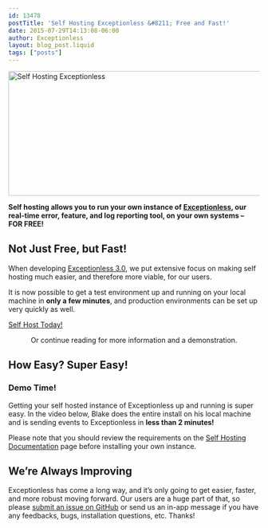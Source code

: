 ```yaml
---
id: 13478
postTitle: 'Self Hosting Exceptionless &#8211; Free and Fast!'
date: 2015-07-29T14:13:08-06:00
author: Exceptionless
layout: blog_post.liquid
tags: ["posts"]
---
```

<img loading="lazy" class="aligncenter size-full wp-image-13489" src="http://exceptionless.com/assets/blog-header-image-self-hosting.jpg" alt="Self Hosting Exceptionless" width="708" height="250" data-id="13489" srcset="https://exceptionless.com/assets/blog-header-image-self-hosting.jpg 708w, https://exceptionless.com/assets/blog-header-image-self-hosting-300x106.jpg 300w" sizes="(max-width: 708px) 100vw, 708px" />

**Self hosting allows you to run your own instance of <a href="http://exceptionless.com/" target="_blank">Exceptionless</a>, our real-time error, feature, and log reporting tool, on your own systems &#8211; FOR FREE!**

## Not Just Free, but Fast!

When developing <a href="http://exceptionless.com/exceptionless-3-0-changes-to-build-process-dependencies-self-hosting/" target="_blank">Exceptionless 3.0</a>, we put extensive focus on making self hosting much easier, and therefore more viable, for our users.

It is now possible to get a test environment up and running on your local machine in **only a few minutes**, and production environments can be set up very quickly as well.

<div class="signup center">
  <a class="btn btn-large btn-primary" href="https://github.com/exceptionless/Exceptionless/wiki/Self-Hosting" target="_blank">Self Host Today!</a>
</div>

<p style="text-align: center;">
  Or continue reading for more information and a demonstration.
</p>

<!--more-->

## How Easy? Super Easy!

### Demo Time!

Getting your self hosted instance of Exceptionless up and running is super easy. In the video below, Blake does the entire install on his local machine and is sending events to Exceptionless in **less than 2 minutes!**

Please note that you should review the requirements on the <a href="https://github.com/exceptionless/Exceptionless/wiki/Self-Hosting" target="_blank">Self Hosting Documentation</a> page before installing your own instance.

<div class="videoWrapper">
</div>

## We&#8217;re Always Improving

Exceptionless has come a long way, and it&#8217;s only going to get easier, faster, and more robust moving forward. Our users are a huge part of that, so please <a href="https://github.com/exceptionless/Exceptionless/issues" target="_blank">submit an issue on GitHub</a> or send us an in-app message if you have any feedbacks, bugs, installation questions, etc. Thanks!
